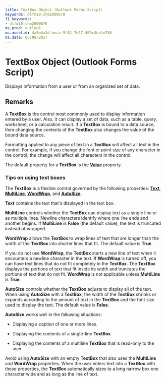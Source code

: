 ```yaml
---
title: TextBox Object (Outlook Forms Script)
keywords: olfm10.chm2000670
f1_keywords:
- olfm10.chm2000670
ms.prod: outlook
ms.assetid: 4a0e4a3d-beca-9f94-7e27-469c4bafe250
ms.date: 06/08/2017
---
```



# TextBox Object (Outlook Forms Script)

Displays information from a user or from an organized set of data.


## Remarks

A **TextBox** is the control most commonly used to display information entered by a user. Also, it can display a set of data, such as a table, query, worksheet, or a calculation result. If a **TextBox** is bound to a data source, then changing the contents of the **TextBox** also changes the value of the bound data source.

Formatting applied to any piece of text in a **TextBox** will affect all text in the control. For example, if you change the font or point size of any character in the control, the change will affect all characters in the control.

The default property for a **TextBox** is the **[Value](textbox-value-property-outlook-forms-script.md)** property.


### Tips on using text boxes

The **TextBox** is a flexible control governed by the following properties: **[Text](textbox-text-property-outlook-forms-script.md)**, **[MultiLine](textbox-multiline-property-outlook-forms-script.md)**, **[WordWrap](textbox-wordwrap-property-outlook-forms-script.md)**, and **[AutoSize](textbox-autosize-property-outlook-forms-script.md)**.

 **Text** contains the text that's displayed in the text box.

 **MultiLine** controls whether the **TextBox** can display text as a single line or as multiple lines. Newline characters identify where one line ends and another begins. If **MultiLine** is **False** (the default value), the text is truncated instead of wrapped.

 **WordWrap** allows the **TextBox** to wrap lines of text that are longer than the width of the **TextBox** into shorter lines that fit. The default value is **True**.

If you do not use **WordWrap**, the **TextBox** starts a new line of text when it encounters a newline character in the text. If **WordWrap** is turned off, you can have text lines that do not fit completely in the **TextBox**. The **TextBox** displays the portions of text that fit inside its width and truncates the portions of text that do not fit. **WordWrap** is not applicable unless **MultiLine** is **True**.

 **AutoSize** controls whether the **TextBox** adjusts to display all of the text. When using **AutoSize** with a **TextBox**, the width of the **TextBox** shrinks or expands according to the amount of text in the **TextBox** and the font size used to display the text. The default value is **False**.

 **AutoSize** works well in the following situations:


- Displaying a caption of one or more lines.
    
- Displaying the contents of a single-line **TextBox**.
    
- Displaying the contents of a multiline **TextBox** that is read-only to the user.
    
Avoid using **AutoSize** with an empty **TextBox** that also uses the **MultiLine** and **WordWrap** properties. When the user enters text into a **TextBox** with these properties, the **TextBox** automatically sizes to a long narrow box one character wide and as long as the line of text.


